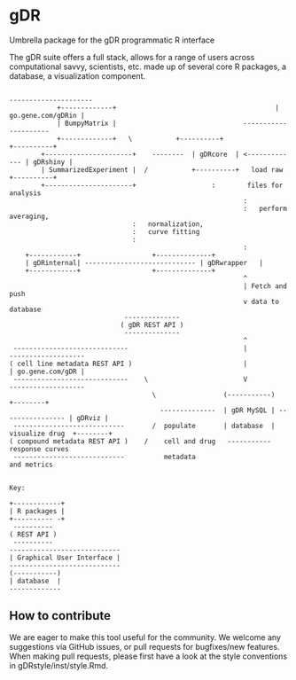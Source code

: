 # gDR
Umbrella package for the gDR programmatic R interface

The gDR suite offers a full stack, allows for a range of users across computational savvy, scientists, etc. made up of several core R packages, a database, a visualization component. 


```       
                                                                               ---------------------
			+-------------+                                        | go.gene.com/gDRin |
			| BumpyMatrix |			                       ---------------------
			+-------------+   \           +----------+                +----------+
		+----------------------+    --------  | gDRcore  | <------------- | gDRshiny | 
		| SummarizedExperiment |  /           +----------+   load raw     +----------+
		+----------------------+                   :        files for analysis
                                                           :
                                                           :   perform averaging, 
							   :   normalization, 	    
							   :   curve fitting	    
							   :	    
                                                           :
	+------------+				    +--------------+ 
	| gDRinternal| ---------------------------- | gDRwrapper   |  
	+------------+				    +--------------+ 
                                                           ^
                                                           | Fetch and push 
                                                           v data to database
						     --------------
						    ( gDR REST API )
						     --------------
                                                           ^
 -----------------------------                             |                    -------------------
( cell line metadata REST API )                            |                    | go.gene.com/gDR |
 -----------------------------    \                        V                    -------------------
                                    \                 (-----------)                  +--------+ 
                                      --------------  | gDR MySQL | ---------------- | gDRviz | 
 ----------------------------       /  populate       | database  |  visualize drug  +--------+
( compound metadata REST API )    /    cell and drug   -----------  response curves         
 ----------------------------          metadata                      and metrics


Key:

+------------+
| R packages |
+---------- -+
 ----------
( REST API )
 ----------
----------------------------
| Graphical User Interface |
----------------------------
(-----------)
| database  |       
-------------
```


## How to contribute
We are eager to make this tool useful for the community. We welcome any suggestions via GitHub issues, or pull requests for bugfixes/new features. When making pull requests, please first have a look at the style conventions in gDRstyle/inst/style.Rmd.
